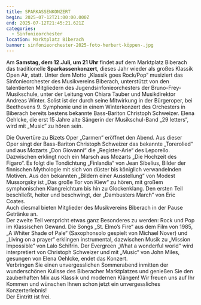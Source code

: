 ```yaml
---
title: SPARKASSENKONZERT
begin: 2025-07-12T21:00:00.000Z
end: 2025-07-12T21:45:21.621Z
categories:
  - Sinfonieorchester
location: Marktplatz Biberach
banner: sinfonieorchester-2025-foto-herbert-köppen-.jpg
---
```

Am **Samstag, dem 12.Juli, um 21 Uhr** findet auf dem Marktplatz Biberach das traditionelle **Sparkassenkonzert**, dieses Jahr wieder als großes Klassik Open Air, statt. Unter dem Motto „Klassik goes Rock/Pop“ musiziert das Sinfonieorchester des Musikvereins Biberach, unterstützt von den talentierten Mitgliedern des Jugendsinfonieorchesters der Bruno-Frey-Musikschule, unter der Leitung von Chiara Tauber und Musikdirektor Andreas Winter. Solist ist der durch seine Mitwirkung in der Bürgeroper, bei Beethovens 9. Symphonie und in einem Winterkonzert des Orchesters in Biberach bereits bestens bekannte Bass-Bariton Christoph Schweizer. Elena Oehlcke, die erst 15 Jahre alte Sängerin der Musikschul-Band „29 letters“, wird mit „Music“ zu hören sein.

Die Ouvertüre zu Bizets Oper „Carmen“ eröffnet den Abend. Aus dieser Oper singt der Bass-Bariton Christoph Schweizer das bekannte „Torerolied“ und aus Mozarts „Don Giovanni“ die „Register-Arie“ des Leporello. Dazwischen erklingt noch ein Marsch aus Mozarts „Die Hochzeit des Figaro“. Es folgt die Tondichtung „Finlandia“ von Jean Sibelius, Bilder der finnischen Mythologie mit sich von düster bis königlich verwandelnden Motiven. Aus den bekannten „Bildern einer Ausstellung“ von Modest Mussorgsky ist „Das große Tor von Kiew“ zu hören, mit großem symphonischen Klangreichtum bis hin zu Glockenklang. Den ersten Teil beschließt, heiter und beschwingt, der „Dambusters March“ von Eric Coates.\
Auch diesmal bieten Mitglieder des Musikvereins Biberach in der Pause Getränke an.\
Der zweite Teil verspricht etwas ganz Besonderes zu werden: Rock und Pop im Klassischen Gewand. Die Songs „St. Elmo’s Fire“ aus dem Film von 1985, „A Whiter Shade of Pale“ (Saxophonsolo gespielt von Michael Nover) und „Living on a prayer“ erklingen instrumental, dazwischen Musik zu „Mission Impossible“ von Lalo Schifrin. Der Evergreen „What a wonderful world“ wird interpretiert von Christoph Schweizer und mit „Music“ von John Miles, gesungen von Elena Oehlcke, endet das Konzert.\
Verbringen Sie einen unvergesslichen Sommerabend inmitten der wunderschönen Kulisse des Biberacher Marktplatzes und genießen Sie den zauberhaften Mix aus Klassik und modernen Klängen! Wir freuen uns auf Ihr Kommen und wünschen Ihnen schon jetzt ein unvergessliches Konzerterlebnis!\
Der Eintritt ist frei.